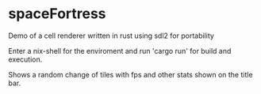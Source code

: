 # spaceFortress
Demo of a cell renderer written in rust using sdl2 for portability


Enter a nix-shell for the enviroment and run 'cargo run' for build and execution.


Shows a random change of tiles with fps and other stats shown on the title bar.
